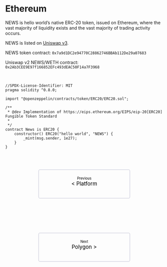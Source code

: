 # Ethereum

<style>
    .pagination-nav {
        display: flex;
        justify-content: center;
        flex-wrap: wrap;
    }

    .pagination-nav__link {
        display: inline-block;
        padding: 20px;
        text-decoration: none;
        background: transparent;
        color: black;
        width: 250px;
        height: 50px;
        border: 1px solid #bcbdd0;
        border-radius: 4px;
        text-align: center;
        margin-bottom: 10px;
    }

    .pagination-nav__sublabel {
        font-size: 0.8em;
    }

    .pagination-nav__label {
        font-size: 1.2em;
    }

    @media screen and (min-width: 769px) {
        .pagination-nav {
            gap: 100px;
        }
    }

    @media screen and (max-width: 768px) {
        .pagination-nav__link {
            width: 100%;
        }
    }
</style>

NEWS is hello world’s native ERC-20 token, issued on Ethereum, where the vast majority of liquidity exists and the vast majority of trading activity occurs.  

NEWS is listed on <a href="https://info.uniswap.org/#/pools/0x2ab3cee9e97f166852efc493deac50f14a7f3968" target="_blank" rel="noopener noreferrer">Uniswap v3</a>.

NEWS token contract: ```0x7a9d1DC2e94770C28862746BBAb112De29a07683```

Uniswap v2 NEWS/WETH contract: ```0x2Ab3CEE9E97f166852EFc493dEAC50F14a7F3968```

<br>

```
//SPDX-License-Identifier: MIT
pragma solidity ^0.8.0;

import "@openzeppelin/contracts/token/ERC20/ERC20.sol";

/**
 * @dev Implementation of https://eips.ethereum.org/EIPS/eip-20[ERC20] Fungible Token Standard
 *
 */
contract News is ERC20 {
    constructor() ERC20("hello world", "NEWS") {
        _mint(msg.sender, 1e27);
    }
}

```

<br>
<br>
<br>


<div class="pagination-nav">
    <a class="pagination-nav__link prev" href="the-hello-world-platform.md">
        <div class="pagination-nav__sublabel">Previous</div>
        <div class="pagination-nav__label">< Platform</div>
    </a>
    <a class="pagination-nav__link next" href="polygon.md">
        <div class="pagination-nav__sublabel">Next</div>
        <div class="pagination-nav__label">Polygon ></div>
    </a>
</div>